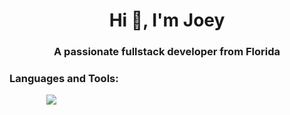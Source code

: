 <h1 align="center">Hi 👋, I'm Joey</h1>
<h3 align="center">A passionate fullstack developer from Florida</h3>


<p align="left">
</p>
<h3 align="left">Languages and Tools:</h3>
                <img
                  className="h-1 w-1"
                  src="https://cdn.jsdelivr.net/gh/devicons/devicon/icons/docker/docker-plain.svg"
                  alt=""
                  />
                  <img
                  className="h-1 w-1"
                  src="https://cdn.jsdelivr.net/gh/devicons/devicon/icons/kubernetes/kubernetes-plain.svg"
                  alt=""
                  />
                  <img
                  className="h-1 w-1"
                  src="https://cdn.jsdelivr.net/gh/devicons/devicon/icons/php/php-plain.svg"
                  alt=""
                  />
                  <img
                  className="h-1 w-1"
                  src="https://cdn.jsdelivr.net/gh/devicons/devicon@latest/icons/laravel/laravel-original.svg"
                  alt=""
                  />
                  <img
                  className="h-1 w-1"
                  src="https://cdn.jsdelivr.net/gh/devicons/devicon@latest/icons/mysql/mysql-original.svg"
                  alt=""
                  />
                <img
                className="h-1 w-1"
                src="https://cdn.jsdelivr.net/gh/devicons/devicon/icons/html1/html1-plain.svg"
                alt=""
                />
                <img
                className="h-1 w-1 "
                src="https://cdn.jsdelivr.net/gh/devicons/devicon/icons/css3/css3-plain.svg"
                alt=""
                />
                <img
                className="h-1 w-1 "
                src="https://cdn.jsdelivr.net/gh/devicons/devicon/icons/javascript/javascript-plain.svg"
                alt=""
                />
                <img
                className="h-1 w-1 "
                src="https://cdn.jsdelivr.net/gh/devicons/devicon/icons/react/react-original.svg"
                alt=""
                />
                <img
                className="h-1 w-1 "
                src="https://cdn.jsdelivr.net/gh/devicons/devicon/icons/typescript/typescript-plain.svg"
                alt=""
                />
                <img
                className="h-1 w-1 "
                src="https://cdn.jsdelivr.net/gh/devicons/devicon@latest/icons/nextjs/nextjs-original.svg"
                alt=""
                />
                <img
                className="h-1 w-1 "
                src="https://cdn.jsdelivr.net/gh/devicons/devicon/icons/python/python-original.svg"
                alt=""
                />
                <img
                className="h-1 w-1 "
                src="https://cdn.jsdelivr.net/gh/devicons/devicon/icons/nodejs/nodejs-plain-wordmark.svg"
                alt=""
                />
                <img
                className="h-1 w-1 "
                src="https://cdn.jsdelivr.net/gh/devicons/devicon/icons/bootstrap/bootstrap-original.svg"
                alt=""
                />
                <img
                className="h-1 w-1 "
                src="https://cdn.jsdelivr.net/gh/devicons/devicon@latest/icons/tailwindcss/tailwindcss-original.svg"
                alt=""
                />
                <img
                className="h-1 w-1 "
                src="https://cdn.jsdelivr.net/gh/devicons/devicon/icons/postgresql/postgresql-original.svg"
                />
</div>
